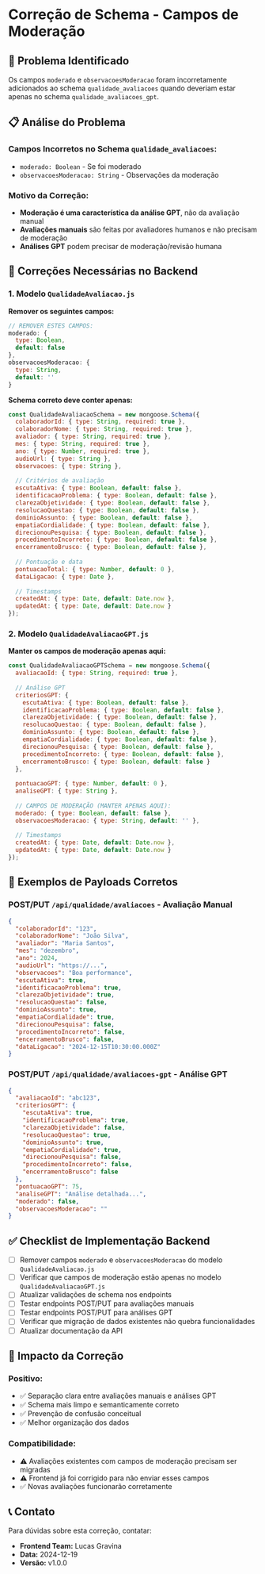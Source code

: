 # Correção de Schema - Campos de Moderação

<!-- VERSION: v1.0.0 | DATE: 2024-12-19 | AUTHOR: Lucas Gravina - VeloHub Development Team -->

## 🚨 Problema Identificado

Os campos `moderado` e `observacoesModeracao` foram incorretamente adicionados ao schema `qualidade_avaliacoes` quando deveriam estar apenas no schema `qualidade_avaliacoes_gpt`.

## 📋 Análise do Problema

### Campos Incorretos no Schema `qualidade_avaliacoes`:
- `moderado: Boolean` - Se foi moderado
- `observacoesModeracao: String` - Observações da moderação

### Motivo da Correção:
- **Moderação é uma característica da análise GPT**, não da avaliação manual
- **Avaliações manuais** são feitas por avaliadores humanos e não precisam de moderação
- **Análises GPT** podem precisar de moderação/revisão humana

## 🔧 Correções Necessárias no Backend

### 1. Modelo `QualidadeAvaliacao.js`

**Remover os seguintes campos:**
```javascript
// REMOVER ESTES CAMPOS:
moderado: {
  type: Boolean,
  default: false
},
observacoesModeracao: {
  type: String,
  default: ''
}
```

**Schema correto deve conter apenas:**
```javascript
const QualidadeAvaliacaoSchema = new mongoose.Schema({
  colaboradorId: { type: String, required: true },
  colaboradorNome: { type: String, required: true },
  avaliador: { type: String, required: true },
  mes: { type: String, required: true },
  ano: { type: Number, required: true },
  audioUrl: { type: String },
  observacoes: { type: String },
  
  // Critérios de avaliação
  escutaAtiva: { type: Boolean, default: false },
  identificacaoProblema: { type: Boolean, default: false },
  clarezaObjetividade: { type: Boolean, default: false },
  resolucaoQuestao: { type: Boolean, default: false },
  dominioAssunto: { type: Boolean, default: false },
  empatiaCordialidade: { type: Boolean, default: false },
  direcionouPesquisa: { type: Boolean, default: false },
  procedimentoIncorreto: { type: Boolean, default: false },
  encerramentoBrusco: { type: Boolean, default: false },
  
  // Pontuação e data
  pontuacaoTotal: { type: Number, default: 0 },
  dataLigacao: { type: Date },
  
  // Timestamps
  createdAt: { type: Date, default: Date.now },
  updatedAt: { type: Date, default: Date.now }
});
```

### 2. Modelo `QualidadeAvaliacaoGPT.js`

**Manter os campos de moderação apenas aqui:**
```javascript
const QualidadeAvaliacaoGPTSchema = new mongoose.Schema({
  avaliacaoId: { type: String, required: true },
  
  // Análise GPT
  criteriosGPT: {
    escutaAtiva: { type: Boolean, default: false },
    identificacaoProblema: { type: Boolean, default: false },
    clarezaObjetividade: { type: Boolean, default: false },
    resolucaoQuestao: { type: Boolean, default: false },
    dominioAssunto: { type: Boolean, default: false },
    empatiaCordialidade: { type: Boolean, default: false },
    direcionouPesquisa: { type: Boolean, default: false },
    procedimentoIncorreto: { type: Boolean, default: false },
    encerramentoBrusco: { type: Boolean, default: false }
  },
  
  pontuacaoGPT: { type: Number, default: 0 },
  analiseGPT: { type: String },
  
  // CAMPOS DE MODERAÇÃO (MANTER APENAS AQUI):
  moderado: { type: Boolean, default: false },
  observacoesModeracao: { type: String, default: '' },
  
  // Timestamps
  createdAt: { type: Date, default: Date.now },
  updatedAt: { type: Date, default: Date.now }
});
```

## 📝 Exemplos de Payloads Corretos

### POST/PUT `/api/qualidade/avaliacoes` - Avaliação Manual
```json
{
  "colaboradorId": "123",
  "colaboradorNome": "João Silva",
  "avaliador": "Maria Santos",
  "mes": "dezembro",
  "ano": 2024,
  "audioUrl": "https://...",
  "observacoes": "Boa performance",
  "escutaAtiva": true,
  "identificacaoProblema": true,
  "clarezaObjetividade": true,
  "resolucaoQuestao": false,
  "dominioAssunto": true,
  "empatiaCordialidade": true,
  "direcionouPesquisa": false,
  "procedimentoIncorreto": false,
  "encerramentoBrusco": false,
  "dataLigacao": "2024-12-15T10:30:00.000Z"
}
```

### POST/PUT `/api/qualidade/avaliacoes-gpt` - Análise GPT
```json
{
  "avaliacaoId": "abc123",
  "criteriosGPT": {
    "escutaAtiva": true,
    "identificacaoProblema": true,
    "clarezaObjetividade": false,
    "resolucaoQuestao": true,
    "dominioAssunto": true,
    "empatiaCordialidade": true,
    "direcionouPesquisa": false,
    "procedimentoIncorreto": false,
    "encerramentoBrusco": false
  },
  "pontuacaoGPT": 75,
  "analiseGPT": "Análise detalhada...",
  "moderado": false,
  "observacoesModeracao": ""
}
```

## ✅ Checklist de Implementação Backend

- [ ] Remover campos `moderado` e `observacoesModeracao` do modelo `QualidadeAvaliacao.js`
- [ ] Verificar que campos de moderação estão apenas no modelo `QualidadeAvaliacaoGPT.js`
- [ ] Atualizar validações de schema nos endpoints
- [ ] Testar endpoints POST/PUT para avaliações manuais
- [ ] Testar endpoints POST/PUT para análises GPT
- [ ] Verificar que migração de dados existentes não quebra funcionalidades
- [ ] Atualizar documentação da API

## 🔄 Impacto da Correção

### Positivo:
- ✅ Separação clara entre avaliações manuais e análises GPT
- ✅ Schema mais limpo e semanticamente correto
- ✅ Prevenção de confusão conceitual
- ✅ Melhor organização dos dados

### Compatibilidade:
- ⚠️ Avaliações existentes com campos de moderação precisam ser migradas
- ⚠️ Frontend já foi corrigido para não enviar esses campos
- ✅ Novas avaliações funcionarão corretamente

## 📞 Contato

Para dúvidas sobre esta correção, contatar:
- **Frontend Team:** Lucas Gravina
- **Data:** 2024-12-19
- **Versão:** v1.0.0
